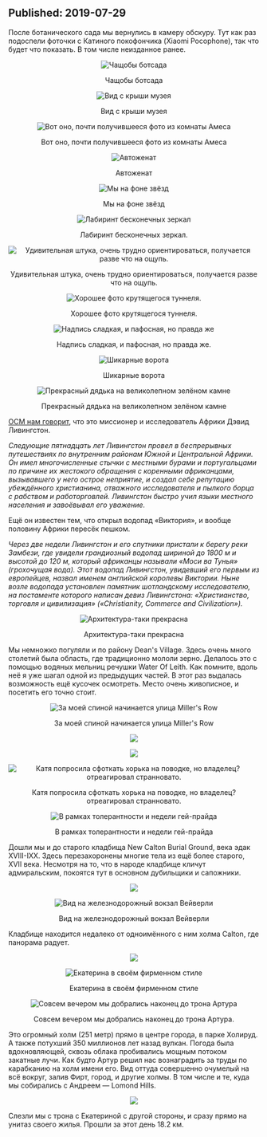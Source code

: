 Published: 2019-07-29
---
После ботанического сада мы вернулись в камеру обскуру. Тут как раз подоспели фоточки с Катиного покофончика (Xiaomi Pocophone), так что будет что показать. В том числе неизданное ранее.

<div style='text-align:center'>

![Чащобы ботсада](https://lh3.googleusercontent.com/b_wYjTGmHjj0_BvYSSwDj5lNva9oWoQk1pumAH6ad14uuytOgy76d18QL3ruEe0VIswd7HOWzOBDUrEf8SE=w500-no-tmp.jpg)

Чащобы ботсада

</div>



<div style='text-align:center'>

![Вид с крыши музея](https://lh3.googleusercontent.com/d8Lhz9wxKFWfvugwpEcq9tNfm1jIg_V14mZ4K-1kBpdkKCtiwi94tQ2zmwJromJqJtTqrOFkd7Tw8TKj50Y=w500-no-tmp.jpg)

Вид с крыши музея
</div>

<div style='text-align:center'>

![Вот оно, почти получившееся фото из комнаты Амеса](https://lh3.googleusercontent.com/D1y76uZxB5paaCvaJ8FcFXBEjiT57oRszL41rBtQOzg_TtKlKm6hrTfj7zRDbRim0ihzoB0TeogDGZRg7Ig=w500-no-tmp.jpg)


Вот оно, почти получившееся фото из комнаты Амеса
</div>

<div style='text-align:center'>

![Автоженат](https://lh3.googleusercontent.com/n3Z-WMW6Pu7UUUC1z3Dp912UueHQ6LbZ1erNyMRPey_f1iDbkZHhlK1-eTEOmQnrPXRlmRUoscuuxLjYLDk=w500-no-tmp.jpg)

Автоженат

</div>



<div style='text-align:center'>

![Мы на фоне звёзд](https://lh3.googleusercontent.com/xyNbheM8ofgBh_YJlCNMhMmaz6JPwBt4hVrhIZ_wspTTuLG-LyBux1hwxpavzFQTp7pkmPlczM5REYLZjGQ=w500-no-tmp.jpg)

Мы на фоне звёзд


</div>

<div style='text-align:center'>

![Лабиринт бесконечных зеркал](https://lh3.googleusercontent.com/qd7lTCK2CVJDSJiZw6uguN9yK4HjO7r-EpH2s6k-J8PgaiO9CriNCwSneorx06pz2PyDvemubfvK99eoy-o=w500-no-tmp.jpg)

Лабиринт бесконечных зеркал. 
</div>

<div style='text-align:center'>

![Удивительная штука, очень трудно ориентироваться, получается разве что на ощупь.
](https://lh3.googleusercontent.com/1hwQiXQPXUk1PFhMBx5ah_OW9PKxVext8mchuQgpUeiqo-hKZWLEqmTAy6JOjJAwykpecuVDpnZP4OTzqv4=w500-no-tmp.jpg)

Удивительная штука, очень трудно ориентироваться, получается разве что на ощупь.


</div>

<div style='text-align:center'>

![Хорошее фото крутящегося туннеля.](https://lh3.googleusercontent.com/yMxKU9yjPfw1cZOaqxYySfS45_a2JqM3y0xhHrKvbO8_1YIAte8pAJj2EnpiBrVhMWxbgSr_lvJvJnXmcoA=w500-no-tmp.jpg)

Хорошее фото крутящегося туннеля.

</div>


<div style='text-align:center'>

![Надпись сладкая, и пафосная, но правда же](https://lh3.googleusercontent.com/pbFiQHhjloS_eUQrOufGRMs9f_upmmGi0L7xnPvNARItvBJY0gZCLBcagwijjW0HkPTW-OV3imUXHH7GQ88=w500-no-tmp.jpg)

Надпись сладкая, и пафосная, но правда же.

</div>


<div style='text-align:center'>

![Шикарные ворота](https://lh3.googleusercontent.com/wsfNYnCjqALadsqzlKoamGY4Dfi794pHTbWrBaEfwaMaq1IgqFwoYEUkY6Hh7jI88D3tZVHS5Dn73qkS8Ak=w500-no-tmp.jpg)

Шикарные ворота

</div>



<div style='text-align:center'>

![Прекрасный дядька на великолепном зелёном камне](https://lh3.googleusercontent.com/WstSKRj9JapsrMh9vS8tZTdo7dhGwkJKf531XT9Sf1IXCf2dofFKK5q2bRFYjg1LiXB4KWaa7GiyofG7HWE=w500-no-tmp.jpg)

Прекрасный дядька на великолепном зелёном камне

</div>

[ОСМ нам говорит](https://www.openstreetmap.org/node/2466426304), что это миссионер и исследователь Африки Дэвид Ливингстон.

<cite>Следующие пятнадцать лет Ливингстон провел в беспрерывных путешествиях по внутренним районам Южной и Центральной Африки. Он имел многочисленные стычки с местными бурами и португальцами по причине их жестокого обращения с коренными африканцами, вызывавшего у него острое неприятие, и создал себе репутацию убеждённого христианина, отважного исследователя и пылкого борца с рабством и работорговлей. Ливингстон быстро учил языки местного населения и завоёвывал его уважение.</cite>

Ещё он известен тем, что открыл водопад «Виктория», и вообще половину Африки пересёк пешком.

<cite>Через две недели Ливингстон и его спутники пристали к берегу реки Замбези, где увидели грандиозный водопад шириной до 1800 м и высотой до 120 м, который африканцы называли «Моси ва Тунья» (грохочущая вода). Этот водопад Ливингстон, увидевший его первым из европейцев, назвал именем английской королевы Виктории. Ныне возле водопада установлен памятник шотландскому исследователю, на постаменте которого написан девиз Ливингстона: «Христианство, торговля и цивилизация» («Christianity, Commerce and Civilization»).</cite>

<div style='text-align:center'>

![Архитектура-таки прекрасна](https://lh3.googleusercontent.com/s-vWum7b1FKQrEEBiSQgOSGoiZZI8n0xoGHgwdqehXXQJpF5IgRXjdAVUGu_XTDlvlPUesKKhMlb6sC3dWU=w500-no-tmp.jpg)

Архитектура-таки прекрасна

</div>

Мы немножко погуляли и по району Dean's Village. Здесь очень много столетий была область, где традиционно мололи зерно. Делалось это с помощью водяных мельниц речушки Water Of Leith. Как помните, вдоль неё я уже шагал одной из предыдущих частей. В этот раз выдалась возможность ещё кусочек осмотреть. Место очень живописное, и посетить его точно стоит.

<div style='text-align:center'>

![За моей спиной начинается улица Miller's Row](https://lh3.googleusercontent.com/TVglk5VcfNJlfihpYORClEpTCI-njvl6JZnvuE7BkW83f_hfHSDKt9GgeCHODThZPt1cYFS4Pm1HKjIMEYA=w500-no-tmp.jpg)

За моей спиной начинается улица Miller's Row

</div>

<div style='text-align:center'>

![](https://lh3.googleusercontent.com/B7cczvsab54bVjiyp2l3xi2TomaHWGYTIxSbSLqISBR5smdsu8sdVheO-RS224IIyFlDIx4Hzv9i2_TFWQo=w500-no-tmp.jpg)


</div>


<div style='text-align:center'>

![](https://lh3.googleusercontent.com/AzCeA1gpaALaVf-jWvUA4_gx5ygs0TnAclpVPOBm8NS4n5cvhsoo1A1Q2D8kAEBZmvgvP2FjJJB4wrulkVY=w500-no-tmp.jpg)

</div>

<div style='text-align:center'>

![Катя попросила сфоткать хорька на поводке, но владелец? отреагировал странновато.](https://lh3.googleusercontent.com/zvgSMoUIkUmY4cbLeaO2fiHAHZA0Z4Jb2W_qv_GaCMv1kALTh5DW0SZortfxtJbaQeIMO6HPJvYdOKjam18=w500-no-tmp.jpg)

Катя попросила сфоткать хорька на поводке, но владелец? отреагировал странновато.

</div>



<div style='text-align:center'>

![В рамках толерантности и недели гей-прайда](https://lh3.googleusercontent.com/tLJD2h1GOYxM7gdfdznDhQHXuIRqT5stMXJ3iSanTwp6E9GHuNGImBTiQKUaNxmLtrz6lBEi0zTRtoa7iqM=w500-no-tmp.jpg)

В рамках толерантности и недели гей-прайда</div>


Дошли мы и до старого кладбища New Calton Burial Ground, века эдак XVIII-IXX. Здесь перезахоронены многие тела из ещё более старого, XVII века. Несмотря на то, что в народе кладбище кличут адмиральским, покоятся тут в основном дубильщики и сапожники.

<div style='text-align:center'>

![](https://lh3.googleusercontent.com/wOPW3nTsChKFia_7ruq-EKyZ20QO-N8IXVXpicQYm1EmPYV3mYU9HQ0NC7l9o1hofhmRXU6p8Ofp2CJOxzQ=w500-no-tmp.jpg)


</div>

<div style='text-align:center'>

![Вид на железнодорожный вокзал Вейверли](https://lh3.googleusercontent.com/T8KOybI_XlM-jVJbH8wb7zHQuqVCvcETlZyeTkSeLRo4-68s125hqhQ-uNWmWS4El62EJiETnPFElX6VzYU=w500-no-tmp.jpg)

Вид на железнодорожный вокзал Вейверли

</div>


Кладбище находится недалеко от одноимённого с ним холма Calton, где панорама радует.

<div style='text-align:center'>

![](https://lh3.googleusercontent.com/przdr0tPnQAnlOQBVN5-YkwGC0yt-ue_GXEAbDFhBBgKp7pDeof6VT-6-4M4bmUCoGOsJtzoaAJ9G_4CYcw=w500-no-tmp.jpg)


</div>

<div style='text-align:center'>

![Екатерина в своём фирменном стиле](https://lh3.googleusercontent.com/T-tGXlqAsH4BuAxeKOyHOsx4rcQ9hOm1FLUvW63jzdyEQEWMg54COqKTCZJE7PHtOzk6dqt_sEIDxM-3PFI=w500-no-tmp.jpg)

Екатерина в своём фирменном стиле


</div>


<div style='text-align:center'>

![Совсем вечером мы добрались наконец до трона Артура](https://lh3.googleusercontent.com/U2CecxdwfwWXGSky6iJE8Y5R80mi_FnrWML2mRQpS5SWWprjnLX2XpvfM1vANU5BGJBxw1nWcSUJboaG9DU=w500-no-tmp.jpg)

Совсем вечером мы добрались наконец до трона Артура.

</div>

Это огромный холм (251 метр) прямо в центре города, в парке Холируд. А также потухший 350 миллионов лет назад вулкан. Погода была вдохновляющей, сквозь облака пробивались мощным потоком закатные лучи. Как будто Артур решил нас вознаградить за труды по карабканию на холм имени его. Вид оттуда совершенно очумелый на всё вокруг, залив Фирт, город, и другие холмы. В том числе и те, куда мы собирались с Андреем — Lomond Hills.

<div style='text-align:center'>

![](https://lh3.googleusercontent.com/cKvPfRZlpnovvf4J66GiBoXkSO6pdM_tPDqdmzV-Q2_wHVNq5u23d4hdW3S69D244Hqq9Z9U7o1ubn4ozGU=w500-no-tmp.jpg)


</div>

Слезли мы с трона с Екатериной с другой стороны, и сразу прямо на унитаз своего жилья. Прошли за этот день 18.2 км.